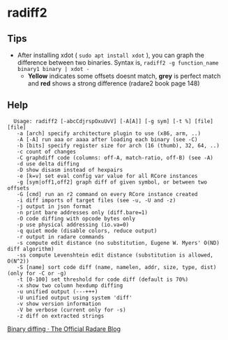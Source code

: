 <!-- TITLE: radiff2 -->

# radiff2

## **Tips**
  - After installing xdot ( `sudo apt install xdot` ), you can graph the difference between two binaries. Syntax is, `radiff2 -g function_name binary1 binary | xdot -`
    - **Yellow** indicates some offsets doesnt match, **grey** is perfect match and **red** shows a strong difference (radare2 book page 148)
## Help

      Usage: radiff2 [-abcCdjrspOxuUvV] [-A[A]] [-g sym] [-t %] [file] [file]
       -a [arch] specify architecture plugin to use (x86, arm, ..)
       -A [-A] run aaa or aaaa after loading each binary (see -C)
       -b [bits] specify register size for arch (16 (thumb), 32, 64, ..)
       -c count of changes
       -C graphdiff code (columns: off-A, match-ratio, off-B) (see -A)
       -d use delta diffing
       -D show disasm instead of hexpairs
       -e [k=v] set eval config var value for all RCore instances
       -g [sym|off1,off2] graph diff of given symbol, or between two offsets
       -G [cmd] run an r2 command on every RCore instance created
       -i diff imports of target files (see -u, -U and -z)
       -j output in json format
       -n print bare addresses only (diff.bare=1)
       -O code diffing with opcode bytes only
       -p use physical addressing (io.va=0)
       -q quiet mode (disable colors, reduce output)
       -r output in radare commands
       -s compute edit distance (no substitution, Eugene W. Myers' O(ND) diff algorithm)
       -ss compute Levenshtein edit distance (substitution is allowed, O(N^2))
       -S [name] sort code diff (name, namelen, addr, size, type, dist) (only for -C or -g)
       -t [0-100] set threshold for code diff (default is 70%)
       -x show two column hexdump diffing
       -u unified output (---+++)
       -U unified output using system 'diff'
       -v show version information
       -V be verbose (current only for -s)
       -z diff on extracted strings

[Binary diffing · The Official Radare Blog](http://radare.today/posts/binary-diffing/)